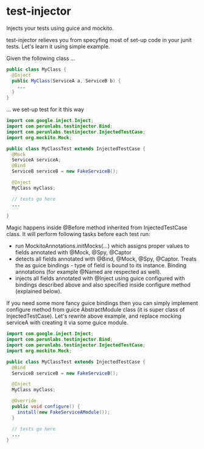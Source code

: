 test-injector
=============

Injects your tests using guice and mockito.

test-injector relieves you from specyfing most of set-up code in your junit tests.
Let's learn it using simple example.

Given the following class ...

```java
public class MyClass {
  @Inject
  public MyClass(ServiceA a, ServiceB b) {
    ...
  }
}
```

... we set-up test for it this way

```java
import com.google.inject.Inject;
import com.perunlabs.testinjector.Bind;
import com.perunlabs.testinjector.InjectedTestCase;
import org.mockito.Mock;

public class MyClassTest extends InjectedTestCase {
  @Mock
  ServiceA serviceA;
  @Bind
  ServiceB serviceB = new FakeServiceB();

  @Inject
  MyClass myClass;

  // tests go here
  ...
  
}
```

Magic happens inside @Before method inherited from InjectedTestCase class.
It will perform following tasks before each test run:
 * run MockitoAnnotations.initMocks(...) which assigns proper values to fields annotated with @Mock, @Spy, @Captor
 * detects all fields annotated with @Bind, @Mock, @Spy, @Captor. Treats the as guice bindings - type of field is bound to its instance. Binding annotations (for example @Named are respected as well).
 * injects all fields annotated with @Inject using guice configured with bindings described above and also specified inside configure method (explained below).

If you need some more fancy guice bindings then you can simply implement configure method from guice AbstractModule class (it is super class of InjectedTestCase).
Let's rewrite above example, and replace mocking serviceA with creating it via some guice module.

```java
import com.google.inject.Inject;
import com.perunlabs.testinjector.Bind;
import com.perunlabs.testinjector.InjectedTestCase;
import org.mockito.Mock;

public class MyClassTest extends InjectedTestCase {
  @Bind
  ServiceB serviceB = new FakeServiceB();

  @Inject
  MyClass myClass;

  @Override
  public void configure() {
    install(new FakeServiceAModule());
  }

  // tests go here
  ... 
}
```



